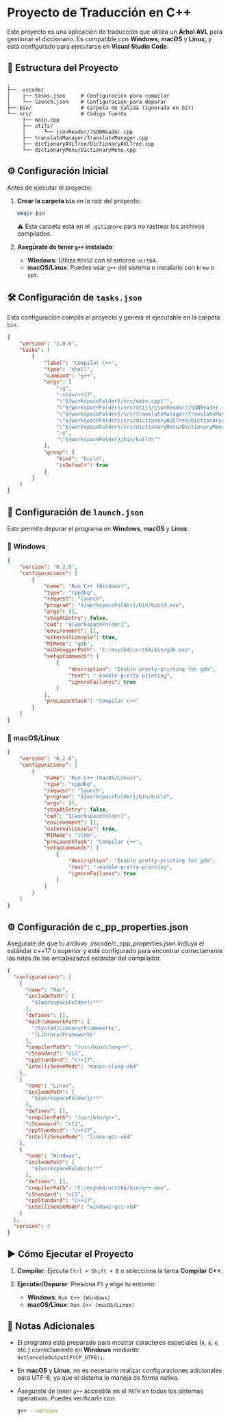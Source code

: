# Proyecto de Traducción en C++

Este proyecto es una aplicación de traducción que utiliza un **Árbol AVL** para gestionar el diccionario. Es compatible con **Windows**, **macOS** y **Linux**, y está configurado para ejecutarse en **Visual Studio Code**.

## 📂 Estructura del Proyecto

```
.
├── .vscode/
│    ├── tasks.json     # Configuración para compilar
│    └── launch.json    # Configuración para depurar
├── bin/                # Carpeta de salida (ignorada en Git)
└── src/                # Código fuente
     ├── main.cpp
     ├── utils/
     │      └── jsonReader/JSONReader.cpp
     ├── translateManager/TranslateManager.cpp
     ├── dictionaryAVLTree/DictionaryAVLTree.cpp
     └── dictionaryMenu/DictionaryMenu.cpp
```

## ⚙️ Configuración Inicial

Antes de ejecutar el proyecto:

1. **Crear la carpeta `bin`** en la raíz del proyecto:

   ```bash
   mkdir bin
   ```

   ⚠️ Esta carpeta está en el `.gitignore` para no rastrear los archivos compilados.

2. **Asegúrate de tener `g++` instalado**:

   - **Windows**: Utiliza `MSYS2` con el entorno `ucrt64`.
   - **macOS/Linux**: Puedes usar `g++` del sistema o instalarlo con `brew` o `apt`.

## 🛠️ Configuración de `tasks.json`

Esta configuración compila el proyecto y genera el ejecutable en la carpeta `bin`.

```json
{
	"version": "2.0.0",
	"tasks": [
		{
			"label": "Compilar C++",
			"type": "shell",
			"command": "g++",
			"args": [
				"-g",
				"-std=c++17",
				"\"${workspaceFolder}/src/main.cpp\"",
				"\"${workspaceFolder}/src/utils/jsonReader/JSONReader.cpp\"",
				"\"${workspaceFolder}/src/translateManager/TranslateManager.cpp\"",
				"\"${workspaceFolder}/src/dictionaryAVLTree/DictionaryAVLTree.cpp\"",
				"\"${workspaceFolder}/src/dictionaryMenu/DictionaryMenu.cpp\"",
				"-o",
				"\"${workspaceFolder}/bin/build\""
			],
			"group": {
				"kind": "build",
				"isDefault": true
			}
		}
	]
}
```

## 🐞 Configuración de `launch.json`

Esto permite depurar el programa en **Windows**, **macOS** y **Linux**.

### 🔵 Windows

```json
{
    "version": "0.2.0",
    "configurations": [
        {
            "name": "Run C++ (Windows)",
            "type": "cppdbg",
            "request": "launch",
            "program": "${workspaceFolder}/bin/build.exe",
            "args": [],
            "stopAtEntry": false,
            "cwd": "${workspaceFolder}",
            "environment": [],
            "externalConsole": true,
            "MIMode": "gdb",
            "miDebuggerPath": "C:/msys64/ucrt64/bin/gdb.exe",
            "setupCommands": [
                {
                    "description": "Enable pretty-printing for gdb",
                    "text": "-enable-pretty-printing",
                    "ignoreFailures": true
                }
            ],
            "preLaunchTask": "Compilar C++"
        }
    ]
}
```

### 🍎 macOS/Linux

```json
{
    "version": "0.2.0",
    "configurations": [
        {
            "name": "Run C++ (macOS/Linux)",
            "type": "cppdbg",
            "request": "launch",
            "program": "${workspaceFolder}/bin/build",
            "args": [],
            "stopAtEntry": false,
            "cwd": "${workspaceFolder}",
            "environment": [],
            "externalConsole": true,
            "MIMode": "lldb",
            "preLaunchTask": "Compilar C++",
            "setupCommands": [
                {
                    "description": "Enable pretty-printing for gdb",
                    "text": "-enable-pretty-printing",
                    "ignoreFailures": true
                }
            ]
        }
    ]
}
```

## ⚙️ Configuración de c_pp_properties.json

Asegurate de que tu archivo .vscode/c_cpp_properties.json incluya el estándar c++17 o superior y esté configurado para encontrar correctamente las rutas de los encabezados estándar del compilador.

```json
{
  "configurations": [
    {
      "name": "Mac",
      "includePath": [
        "${workspaceFolder}/**"
      ],
      "defines": [],
      "macFrameworkPath": [
        "/System/Library/Frameworks",
        "/Library/Frameworks"
      ],
      "compilerPath": "/usr/bin/clang++",
      "cStandard": "c11",
      "cppStandard": "c++17",
      "intelliSenseMode": "macos-clang-x64"
    },
    {
      "name": "Linux",
      "includePath": [
        "${workspaceFolder}/**"
      ],
      "defines": [],
      "compilerPath": "/usr/bin/g++",
      "cStandard": "c11",
      "cppStandard": "c++17",
      "intelliSenseMode": "linux-gcc-x64"
    },
    {
      "name": "Windows",
      "includePath": [
        "${workspaceFolder}/**"
      ],
      "defines": [],
      "compilerPath": "C:/msys64/ucrt64/bin/g++.exe",
      "cStandard": "c11",
      "cppStandard": "c++17",
      "intelliSenseMode": "windows-gcc-x64"
    }
  ],
  "version": 4
}
```

## ▶️ Cómo Ejecutar el Proyecto

1. **Compilar**: Ejecuta `Ctrl + Shift + B` o selecciona la tarea **Compilar C++**.

2. **Ejecutar/Depurar**: Presiona `F5` y elige tu entorno:

   - **Windows**: `Run C++ (Windows)`
   - **macOS/Linux**: `Run C++ (macOS/Linux)`

## 📝 Notas Adicionales

- El programa está preparado para mostrar caracteres especiales (`ñ`, `á`, `é`, etc.) correctamente en **Windows** mediante `SetConsoleOutputCP(CP_UTF8);`.

- En **macOS** y **Linux**, no es necesario realizar configuraciones adicionales para UTF-8, ya que el sistema lo maneja de forma nativa.

- Asegúrate de tener `g++` accesible en el `PATH` en todos los sistemas operativos. Puedes verificarlo con:

   ```bash
   g++ --version
   ```



